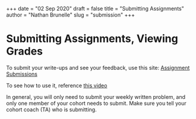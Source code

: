 +++
date = "02 Sep 2020"
draft = false
title = "Submitting Assignments"
author = "Nathan Brunelle"
slug = "submission"
+++

# Submitting Assignments, Viewing Grades

To submit your write-ups and see your feedback, use this site: [Assignment Submissions](https://kytos.cs.virginia.edu/cstheory)

To see how to use it, reference [this video](https://virginia.zoom.us/rec/share/B9VQLjWwvHlIwd0OUF8lV_DYXOXth2tcDsH_YWic1dOSKjpxkt3hV27IEWVfxszi.tJMRo97StCFFkVRp)


In general, you will only need to submit your weekly written problem, and only one member of your cohort needs to submit. Make sure you tell your cohort coach (TA) who is submitting.
